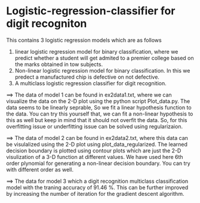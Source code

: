 # Logistic-regression-classifier for digit recogniton
This contains 3 logistic regression models which are as follows
1) linear logistic regression model for binary classification, where we predict whether a student will get admited to a premier college based on the marks obtained in tow subjects.
2) Non-linear logistic regression model for binary classification. In this we predect a manufactured chip is defective on not defective.
3) A multiclass logistic regression classifier for digit recognition.

==> The data of model 1 can be found in ex2data1.txt, where we can visualize the data on the 2-D plot using the python script Plot_data.py. The data seems to be linearly seprable, So we fit a linear hypothesis function to the data. You can try this yourself that, we can fit a non-linear hypothesis to this as well but keep in mind that it should not overfit the data. So, for this overfitting issue or underfitting issue can be solved using regularizaion.


==> The data of model 2 can be found in ex2data2.txt, where this data can be visulalized using the 2-D plot using plot_data_regularized. The learned decision boundary is plotted using contour plots which are just the 2-D visulization of a 3-D function at different values. We have used here 6th order plynomial for generating a non-linear decision boundary. You can try with different order as well. 

==> The data for model 3 which a digit recognition multiclass classification model with the traning accuracy of 91.46 %. This can be further improved by increasing the number of iteration for the gradient descent algorithm.
